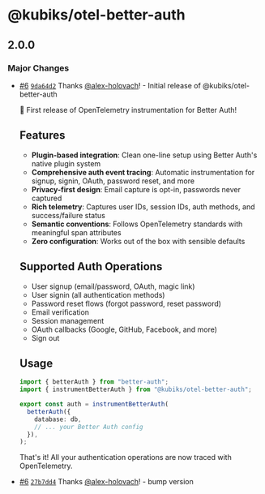 # @kubiks/otel-better-auth

## 2.0.0

### Major Changes

- [#6](https://github.com/kubiks-inc/otel/pull/6) [`9da64d2`](https://github.com/kubiks-inc/otel/commit/9da64d25ba4d72fa1ee1646e40876a8fb3ef1487) Thanks [@alex-holovach](https://github.com/alex-holovach)! - Initial release of @kubiks/otel-better-auth

  🎉 First release of OpenTelemetry instrumentation for Better Auth!

  ## Features

  - **Plugin-based integration**: Clean one-line setup using Better Auth's native plugin system
  - **Comprehensive auth event tracing**: Automatic instrumentation for signup, signin, OAuth, password reset, and more
  - **Privacy-first design**: Email capture is opt-in, passwords never captured
  - **Rich telemetry**: Captures user IDs, session IDs, auth methods, and success/failure status
  - **Semantic conventions**: Follows OpenTelemetry standards with meaningful span attributes
  - **Zero configuration**: Works out of the box with sensible defaults

  ## Supported Auth Operations

  - User signup (email/password, OAuth, magic link)
  - User signin (all authentication methods)
  - Password reset flows (forgot password, reset password)
  - Email verification
  - Session management
  - OAuth callbacks (Google, GitHub, Facebook, and more)
  - Sign out

  ## Usage

  ```typescript
  import { betterAuth } from "better-auth";
  import { instrumentBetterAuth } from "@kubiks/otel-better-auth";

  export const auth = instrumentBetterAuth(
    betterAuth({
      database: db,
      // ... your Better Auth config
    }),
  );
  ```

  That's it! All your authentication operations are now traced with OpenTelemetry.

- [#6](https://github.com/kubiks-inc/otel/pull/6) [`27b7dd4`](https://github.com/kubiks-inc/otel/commit/27b7dd40f7cc45acc95320ca7b0a716f2f3416a6) Thanks [@alex-holovach](https://github.com/alex-holovach)! - bump version
